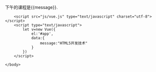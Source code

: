 <!DOCTYPE html>
<html>
	<head>
		<meta charset="utf-8" />
		<title></title>	
	</head>
	<body>
		<div id="app">
			下午的课程是{{message}}.
		</div>
		
		<script src="js/vue.js" type="text/javascript" charset="utf-8"></script>
		<script type="text/javascript">
			let v=new Vue({
				el:'#app',
				data:{
					message:"HTML5开发技术"
				}
			})	
		</script>
		
	</body>
</html>
